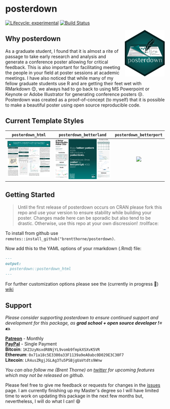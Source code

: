 
# posterdown

<!-- badges: start -->
[![Lifecycle: experimental](https://img.shields.io/badge/lifecycle-experimental-orange.svg)](https://www.tidyverse.org/lifecycle/#experimental)
[![Build Status](https://travis-ci.com/brentthorne/posterdown.svg?branch=master)](https://travis-ci.com/brentthorne/posterdown)
<!-- badges: end -->

<img src="images/betterhexlogo.png" alt="posterdown logo" align="right" width = "25%" height="25%"/>

## Why posterdown

As a graduate student, I found that it is almost a rite of passage to take early research and analysis and generate a conference poster allowing for critical feedback. This is also important for facilitating meeting the people in your field at poster sessions at academic meetings. I have also noticed that while many of my fellow graduate students use R and are getting their feet wet with RMarkdown :blush:, we always had to go back to using MS Powerpoint or Keynote or Adobe Illustrator for generating conference posters :unamused:. Posterdown was created as a proof-of-concept (to myself) that it is possible to make a beautiful poster using open source reproducible code.

## Current Template Styles

| `posterdown_html` | `posterdown_betterland` | `posterdown_betterport` |
|:---------------:|:---------------------:|:---------------------:|
|[![](images/example_poster1.png)](https://brentthorne.github.io/posterdown_html_showcase/) | ![](images/betterposterland.jpg) | ![](images/betterposterport.png) |

## Getting Started

> Until the first release of posterdown occurs on CRAN please fork this repo and use your version to ensure stability while building your poster. Changes made here can be sporadic but also tend to be drastic. Otherwise, use this repo at your own discression! :trollface:

To install from github use `remotes::install_github("brentthorne/posterdown)`. 

Now add this to the YAML options of your rmarkdown (.Rmd) file:

```markdown
---
output: 
  posterdown::posterdown_html
---
```

For further customization options please see the (currently in progress :hammer:) [wiki](https://github.com/brentthorne/posterdown/wiki)

## Support

_Please consider supporting posterdown to ensure continued support and development for this package, as **grad school + open source developer != :dollar:.**_

**[Patreon](https://www.patreon.com/brentthorne)** - Monthly<br>
**[PayPal](https://paypal.me/brentthorne)** - Single Payment<br>
**Bitcoin**: `1KZ3zyNsxdR8NjYL9vomb9fmpkXSXvK5VR`<br>
**Ethereum**: `0x71a18c5E3300a33F1139a9eA0abc0D029E3C30F7`<br>
 **Litecoin**: `LR4usZRgjJGLAg3Tu5PSBjgUaVtdts9Wnw`

_You can also follow me (Brent Thorne) on [twitter](twitter.com/brentthorne18) for upcoming features which may not be released on github._

Please feel free to give me feedback or requests for changes in the [issues](https://github.com/brentthorne/posterdown/issues) page. I am currently finishing up my Master's degree so I will have limited time to work on updating this package in the next few months but, nevertheless, I will do what I can! :smile: 
